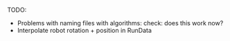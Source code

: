 TODO:
- Problems with naming files with algorithms: check: does this work now?
- Interpolate robot rotation + position in RunData